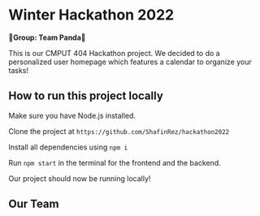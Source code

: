 # Winter Hackathon 2022
🐼**Group: Team Panda**🐼

This is our CMPUT 404 Hackathon project. We decided to do a personalized user homepage which features a calendar to organize your tasks!

## How to run this project locally
Make sure you have Node.js installed. 

Clone the project at `https://github.com/ShafinRez/hackathon2022`

Install all dependencies using `npm i`

Run `npm start` in the terminal for the frontend and the backend.

Our project should now be running locally!

## Our Team
